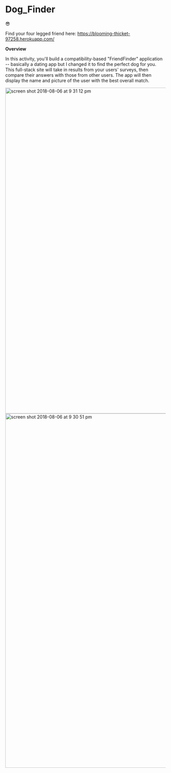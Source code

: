 # Dog_Finder
:sunglasses:

Find your four legged friend here:  https://blooming-thicket-97258.herokuapp.com/


**Overview**

In this activity, you'll build a compatibility-based "FriendFinder" application -- basically a dating app but I changed it to find the perfect dog for you. This full-stack site will take in results from your users' surveys, then compare their answers with those from other users. The app will then display the name and picture of the user with the best overall match.

<img width="1019" alt="screen shot 2018-08-06 at 9 31 12 pm" src="https://user-images.githubusercontent.com/19920193/43751110-1a5d1aec-99c1-11e8-93a6-9e4ba705fae8.png">


<img width="1108" alt="screen shot 2018-08-06 at 9 30 51 pm" src="https://user-images.githubusercontent.com/19920193/43751135-41a4dd2e-99c1-11e8-9446-90c027c4901a.png">

